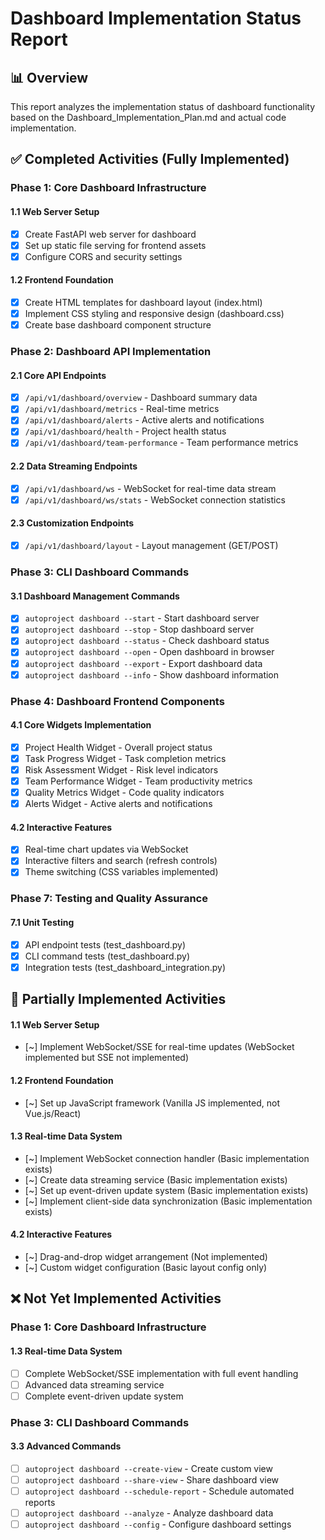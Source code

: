 # Dashboard Implementation Status Report

## 📊 Overview
This report analyzes the implementation status of dashboard functionality based on the Dashboard_Implementation_Plan.md and actual code implementation.

## ✅ Completed Activities (Fully Implemented)

### Phase 1: Core Dashboard Infrastructure

#### 1.1 Web Server Setup
- [x] Create FastAPI web server for dashboard
- [x] Set up static file serving for frontend assets
- [x] Configure CORS and security settings

#### 1.2 Frontend Foundation
- [x] Create HTML templates for dashboard layout (index.html)
- [x] Implement CSS styling and responsive design (dashboard.css)
- [x] Create base dashboard component structure

### Phase 2: Dashboard API Implementation

#### 2.1 Core API Endpoints
- [x] `/api/v1/dashboard/overview` - Dashboard summary data
- [x] `/api/v1/dashboard/metrics` - Real-time metrics
- [x] `/api/v1/dashboard/alerts` - Active alerts and notifications
- [x] `/api/v1/dashboard/health` - Project health status
- [x] `/api/v1/dashboard/team-performance` - Team performance metrics

#### 2.2 Data Streaming Endpoints
- [x] `/api/v1/dashboard/ws` - WebSocket for real-time data stream
- [x] `/api/v1/dashboard/ws/stats` - WebSocket connection statistics

#### 2.3 Customization Endpoints
- [x] `/api/v1/dashboard/layout` - Layout management (GET/POST)

### Phase 3: CLI Dashboard Commands

#### 3.1 Dashboard Management Commands
- [x] `autoproject dashboard --start` - Start dashboard server
- [x] `autoproject dashboard --stop` - Stop dashboard server
- [x] `autoproject dashboard --status` - Check dashboard status
- [x] `autoproject dashboard --open` - Open dashboard in browser
- [x] `autoproject dashboard --export` - Export dashboard data
- [x] `autoproject dashboard --info` - Show dashboard information

### Phase 4: Dashboard Frontend Components

#### 4.1 Core Widgets Implementation
- [x] Project Health Widget - Overall project status
- [x] Task Progress Widget - Task completion metrics
- [x] Risk Assessment Widget - Risk level indicators
- [x] Team Performance Widget - Team productivity metrics
- [x] Quality Metrics Widget - Code quality indicators
- [x] Alerts Widget - Active alerts and notifications

#### 4.2 Interactive Features
- [x] Real-time chart updates via WebSocket
- [x] Interactive filters and search (refresh controls)
- [x] Theme switching (CSS variables implemented)

### Phase 7: Testing and Quality Assurance

#### 7.1 Unit Testing
- [x] API endpoint tests (test_dashboard.py)
- [x] CLI command tests (test_dashboard.py)
- [x] Integration tests (test_dashboard_integration.py)

## 🔄 Partially Implemented Activities

#### 1.1 Web Server Setup
- [~] Implement WebSocket/SSE for real-time updates (WebSocket implemented but SSE not implemented)

#### 1.2 Frontend Foundation
- [~] Set up JavaScript framework (Vanilla JS implemented, not Vue.js/React)

#### 1.3 Real-time Data System
- [~] Implement WebSocket connection handler (Basic implementation exists)
- [~] Create data streaming service (Basic implementation exists)
- [~] Set up event-driven update system (Basic implementation exists)
- [~] Implement client-side data synchronization (Basic implementation exists)

#### 4.2 Interactive Features
- [~] Drag-and-drop widget arrangement (Not implemented)
- [~] Custom widget configuration (Basic layout config only)

## ❌ Not Yet Implemented Activities

### Phase 1: Core Dashboard Infrastructure

#### 1.3 Real-time Data System
- [ ] Complete WebSocket/SSE implementation with full event handling
- [ ] Advanced data streaming service
- [ ] Complete event-driven update system

### Phase 3: CLI Dashboard Commands

#### 3.3 Advanced Commands
- [ ] `autoproject dashboard --create-view` - Create custom view
- [ ] `autoproject dashboard --share-view` - Share dashboard view
- [ ] `autoproject dashboard --schedule-report` - Schedule automated reports
- [ ] `autoproject dashboard --analyze` - Analyze dashboard data
- [ ] `autoproject dashboard --config` - Configure dashboard settings
